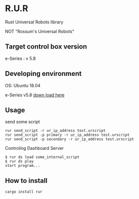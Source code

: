 # R.U.R

Rust Universal Robots library

NOT "Rossum's Universal Robots"

## Target control box version

e-Series : v 5.8

## Developing environment

OS: Ubuntu 18.04

e-Series v5.8 [down load here](https://www.universal-robots.com/download/?option=69986#section41511)

## Usage

send some script

```shell
rur send_script -r ur_ip_address test.urscript
rur send_script -p primary -r ur_ip_address test.urscript
rur send_script -p secondary -r ur_ip_address test.urscript
```

Controling Dashboard Server

```shell
$ rur ds load some_internal_script
$ rur ds play
start program...
```

## How to install

```shell
cargo install rur
```
